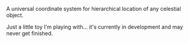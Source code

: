A universal coordinate system for hierarchical location of any celestial object.

Just a little toy I'm playing with... it's currently in development and may never get finished.
